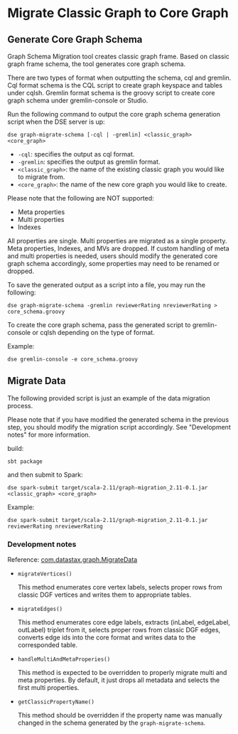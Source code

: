 # Migrate Classic Graph to Core Graph


## Generate Core Graph Schema
Graph Schema Migration tool creates classic graph frame. Based on classic graph frame schema, the tool generates core graph schema.

There are two types of format when outputting the schema, cql and gremlin.
Cql format schema is the CQL script to create graph keyspace and tables under cqlsh.
Gremlin format schema is the groovy script to create core graph schema under gremlin-console or Studio.

Run the following command to output the core graph schema generation script when the DSE server is up:
```
dse graph-migrate-schema [-cql | -gremlin] <classic_graph> <core_graph>
```

- `-cql`: specifies the output as cql format.
- `-gremlin`: specifies the output as gremlin format.
- `<classic_graph>`: the name of the existing classic graph you would like to migrate from.
- `<core_graph>`: the name of the new core graph you would like to create.

Please note that the following are NOT supported:
- Meta properties
- Multi properties
- Indexes

All properties are single. Multi properties are migrated as a single property. Meta properties, Indexes, and MVs are dropped.
If custom handling of meta and multi properties is needed, users should modify the generated core graph schema accordingly, some properties may need to be renamed or dropped.

To save the generated output as a script into a file, you may run the following:
```
dse graph-migrate-schema -gremlin reviewerRating nreviewerRating > core_schema.groovy
```

To create the core graph schema, pass the generated script to gremlin-console or cqlsh depending on the type of format.

Example:
```
dse gremlin-console -e core_schema.groovy
```

## Migrate Data

The following provided script is just an example of the data migration process.

Please note that if you have modified the generated schema in the previous step, you should modify the migration script accordingly. See "Development notes" for more information.

build:
```
sbt package
```

and then submit to Spark:
```
dse spark-submit target/scala-2.11/graph-migration_2.11-0.1.jar <classic_graph> <core_graph>
```

Example:
```
dse spark-submit target/scala-2.11/graph-migration_2.11-0.1.jar reviewerRating nreviewerRating
```

### Development notes

Reference: [com.datastax.graph.MigrateData](src/main/scala/com/datastax/graph/MigrateData.scala)

- `migrateVertices()`

  This method enumerates core vertex labels, selects proper rows from classic DGF vertices and writes them to appropriate tables.

- `migrateEdges()`

  This method enumerates core edge labels, extracts (inLabel, edgeLabel, outLabel) triplet from it, selects proper rows from classic DGF edges, converts edge ids into the core format and writes data to the corresponded table.

- `handleMultiAndMetaProperies()`

  This method is expected to be overridden to properly migrate multi and meta properties. By default, it just drops all metadata and selects the first multi properties.

- `getClassicPropertyName()`

  This method should be overridden if the property name was manually changed in the schema generated by the `graph-migrate-schema`.
